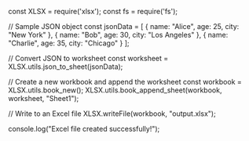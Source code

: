 const XLSX = require('xlsx');
const fs = require('fs');

// Sample JSON object
const jsonData = [
    { name: "Alice", age: 25, city: "New York" },
    { name: "Bob", age: 30, city: "Los Angeles" },
    { name: "Charlie", age: 35, city: "Chicago" }
];

// Convert JSON to worksheet
const worksheet = XLSX.utils.json_to_sheet(jsonData);

// Create a new workbook and append the worksheet
const workbook = XLSX.utils.book_new();
XLSX.utils.book_append_sheet(workbook, worksheet, "Sheet1");

// Write to an Excel file
XLSX.writeFile(workbook, "output.xlsx");

console.log("Excel file created successfully!");
